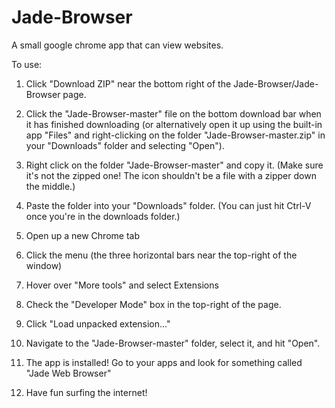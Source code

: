 # Jade-Browser
A small google chrome app that can view websites.

To use:
1. Click "Download ZIP" near the bottom right of the Jade-Browser/Jade-Browser page.

2. Click the "Jade-Browser-master" file on the bottom download bar when it has finished downloading (or alternatively open it up using the built-in app "Files" and right-clicking on the folder "Jade-Browser-master.zip" in your "Downloads" folder and selecting "Open").

3. Right click on the folder "Jade-Browser-master" and copy it. (Make sure it's not the zipped one! The icon shouldn't be a file with a zipper down the middle.)

4. Paste the folder into your "Downloads" folder. (You can just hit Ctrl-V once you're in the downloads folder.)

5. Open up a new Chrome tab

6. Click the menu (the three horizontal bars near the top-right of the window)

7. Hover over "More tools" and select Extensions

8. Check the "Developer Mode" box in the top-right of the page.

9. Click "Load unpacked extension..."

10. Navigate to the "Jade-Browser-master" folder, select it, and hit "Open".

11. The app is installed! Go to your apps and look for something called "Jade Web Browser"

12. Have fun surfing the internet! 
